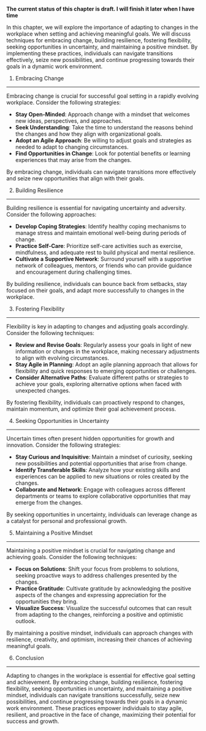 **The current status of this chapter is draft. I will finish it later when I have time**

In this chapter, we will explore the importance of adapting to changes in the workplace when setting and achieving meaningful goals. We will discuss techniques for embracing change, building resilience, fostering flexibility, seeking opportunities in uncertainty, and maintaining a positive mindset. By implementing these practices, individuals can navigate transitions effectively, seize new possibilities, and continue progressing towards their goals in a dynamic work environment.

1. Embracing Change
-------------------

Embracing change is crucial for successful goal setting in a rapidly evolving workplace. Consider the following strategies:

* **Stay Open-Minded**: Approach change with a mindset that welcomes new ideas, perspectives, and approaches.
* **Seek Understanding**: Take the time to understand the reasons behind the changes and how they align with organizational goals.
* **Adopt an Agile Approach**: Be willing to adjust goals and strategies as needed to adapt to changing circumstances.
* **Find Opportunities in Change**: Look for potential benefits or learning experiences that may arise from the changes.

By embracing change, individuals can navigate transitions more effectively and seize new opportunities that align with their goals.

2. Building Resilience
----------------------

Building resilience is essential for navigating uncertainty and adversity. Consider the following approaches:

* **Develop Coping Strategies**: Identify healthy coping mechanisms to manage stress and maintain emotional well-being during periods of change.
* **Practice Self-Care**: Prioritize self-care activities such as exercise, mindfulness, and adequate rest to build physical and mental resilience.
* **Cultivate a Supportive Network**: Surround yourself with a supportive network of colleagues, mentors, or friends who can provide guidance and encouragement during challenging times.

By building resilience, individuals can bounce back from setbacks, stay focused on their goals, and adapt more successfully to changes in the workplace.

3. Fostering Flexibility
------------------------

Flexibility is key in adapting to changes and adjusting goals accordingly. Consider the following techniques:

* **Review and Revise Goals**: Regularly assess your goals in light of new information or changes in the workplace, making necessary adjustments to align with evolving circumstances.
* **Stay Agile in Planning**: Adopt an agile planning approach that allows for flexibility and quick responses to emerging opportunities or challenges.
* **Consider Alternative Paths**: Evaluate different paths or strategies to achieve your goals, exploring alternative options when faced with unexpected changes.

By fostering flexibility, individuals can proactively respond to changes, maintain momentum, and optimize their goal achievement process.

4. Seeking Opportunities in Uncertainty
---------------------------------------

Uncertain times often present hidden opportunities for growth and innovation. Consider the following strategies:

* **Stay Curious and Inquisitive**: Maintain a mindset of curiosity, seeking new possibilities and potential opportunities that arise from change.
* **Identify Transferable Skills**: Analyze how your existing skills and experiences can be applied to new situations or roles created by the changes.
* **Collaborate and Network**: Engage with colleagues across different departments or teams to explore collaborative opportunities that may emerge from the changes.

By seeking opportunities in uncertainty, individuals can leverage change as a catalyst for personal and professional growth.

5. Maintaining a Positive Mindset
---------------------------------

Maintaining a positive mindset is crucial for navigating change and achieving goals. Consider the following techniques:

* **Focus on Solutions**: Shift your focus from problems to solutions, seeking proactive ways to address challenges presented by the changes.
* **Practice Gratitude**: Cultivate gratitude by acknowledging the positive aspects of the changes and expressing appreciation for the opportunities they bring.
* **Visualize Success**: Visualize the successful outcomes that can result from adapting to the changes, reinforcing a positive and optimistic outlook.

By maintaining a positive mindset, individuals can approach changes with resilience, creativity, and optimism, increasing their chances of achieving meaningful goals.

6. Conclusion
-------------

Adapting to changes in the workplace is essential for effective goal setting and achievement. By embracing change, building resilience, fostering flexibility, seeking opportunities in uncertainty, and maintaining a positive mindset, individuals can navigate transitions successfully, seize new possibilities, and continue progressing towards their goals in a dynamic work environment. These practices empower individuals to stay agile, resilient, and proactive in the face of change, maximizing their potential for success and growth.
